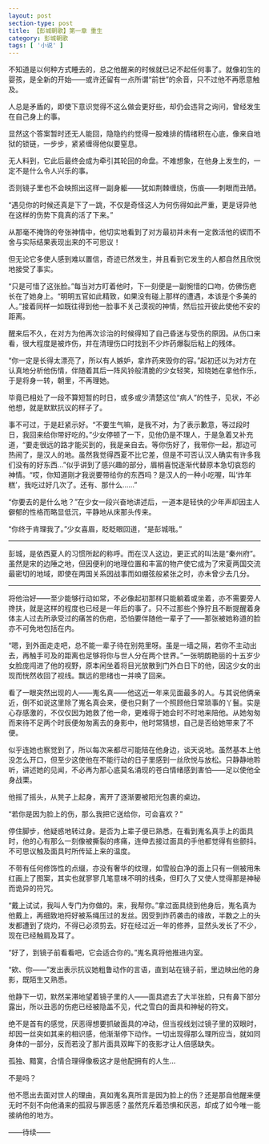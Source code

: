 ```yaml
---
layout: post
section-type: post
title: 【彭城朝歌】第一章 重生
category: 彭城朝歌
tags: [ '小说' ]
---
```

不知道是以何种方式睡去的，总之他醒来的时候就已记不起任何事了。就像初生的婴孩，是全新的开始——或许还留有一点所谓“前世”的余音，只不过他不再愿意触及。


人总是矛盾的，即使下意识觉得不这么做会更好些，却仍会违背之询问，曾经发生在自己身上的事。


显然这个答案暂时还无人能回，隐隐约约觉得一股难排的情绪积在心底，像来自地狱的锁链，一步步，紧紧缠得他似要窒息。


无人料到，它此后最终会成为牵引其轮回的命盘。不难想象，在他身上发生的，一定不是什么令人兴乐的事。


否则镜子里也不会映照出这样一副身躯——犹如荆棘缠绕，伤痕——刺眼而丑陋。


“遇见你的时候还真是下了一跳，不仅是奇怪这人为何伤得如此严重，更是讶异他在这样的伤势下竟真的活了下来。”


从那毫不掩饰的夸张神情中，他切实地看到了对方最初并未有一定救活他的锲而不舍与实际结果表现出来的不可思议！


但无论它多使人感到难以置信，奇迹已然发生，并且看到它发生的人都自然且欣悦地接受了事实。


“只是可惜了这张脸。”每当对方盯着他时，下一刻便是一副惋惜的口吻，仿佛伤疤长在了她身上。“明明五官如此精致，如果没有碰上那样的遭遇，本该是个多美的人。”接着同样一如既往得到他一脸事不关己漠视的神情，然后拉开彼此使他不安的距离。


醒来后不久，在对方为他再次诊治的时候得知了自己昏迷与受伤的原因。从伤口来看，很大程度是被炸伤，并在清理伤口时找到不少炸药爆裂后粘上的残体。


“你一定是长得太漂亮了，所以有人嫉妒，拿炸药来毁你的容。”起初还以为对方在认真地分析他伤情，伴随着其后一阵风铃般清脆的少女轻笑，知晓她在拿他作乐，于是将身一转，朝里，不再理她。


毕竟已相处了一段不算短暂的时日，或多或少清楚这位“病人”的性子，见状，不必他想，就是默默抗议的样子了。


事不可过，于是赶紧示好。“不要生气嘛，是我不对，为了表示歉意，等过段时日，我回来给你带好吃的。”少女停顿了一下，见他仍是不理人，于是急着又补充道，“要走很远的路才能买到的，我是亲自去。等你伤好了，我带你一起，那边可热闹了，是汉人的地。虽然我觉得西夏不比它差，但是不可否认汉人确实有许多我们没有的好东西…”似乎讲到了感兴趣的部分，眉梢喜悦逐渐代替原本急切哀怨的神情。“哎，你知道刚才我说要带给你的东西吗？是汉人的一种小吃喔，叫‘炸年糕’，我吃过好几次了。还有、那什么……”


“你要去的是什么地？”在少女一段兴奋地讲述后，一道本是轻快的少年声却因主人僻郁的性格而略显低沉，平静地从床那头传来。


“你终于肯理我了。”少女喜眉，眨眨眼回道，“是彭城哦。”


***


彭城，是依西夏人的习惯所起的称呼。而在汉人这边，更正式的叫法是“秦州府”。虽然是宋的边陲之地，但因便利的地理位置和丰富的物产使它成为了宋夏两国交流最密切的地域，即使在两国关系因战事而如绷弦般紧张之时，亦未曾少去几分。


***


将他治好——至少能够行动如常，不必像起初那样只能躺着或坐着，亦不需要旁人搀扶，就是这样的程度也已经是一年后的事了。只不过那些个狰狞且不断提醒着身体主人过去所承受过的痛苦的伤疤，恐怕要伴随他一辈子了——那张被她称道的脸亦不可免地包括在内。


“嗯，到外面走走吧，总不能一辈子待在别苑里呀。虽是一墙之隔，若你不主动出去，再触手可及的距离也足够将你与世人分在两个世界。”一张明朗艳丽的十五岁少女脸庞闯进了他的视野，原本闲坐着将目光放散到门外白日下的他，因这少女的出现而恍然收回了视线。飘远的思绪也一并唤了回来。


看了一眼突然出现的人——嵬名真——他这近一年来见面最多的人。与其说他俩亲近，倒不如说这里除了嵬名真会来，便也只剩了一个照顾他日常琐事的丫鬟。实是心存感激的，不仅仅因为她救了他一命，更难得于她会时不时地来陪他。从她匆匆而来待不足两个时辰便匆匆离去的身影中，他时常猜想，自己是否给她带来了不便。
 

似乎连她也察觉到了，所以每次来都尽可能陪在他身边，谈天说地。虽然基本上他没怎么开口，但至少这使他在不能行动的日子里感到一丝欣悦与放松。只静静地聆听，讲述她的见闻，不必再为那心底莫名涌现的苍白情绪感到害怕——足以使他全身战栗。


他摇了摇头，从凳子上起身，离开了逐渐要被阳光包裹的桌边。


“若你是因为脸上的伤，那么我把它送给你，可会喜欢？”


停住脚步，他疑惑地转过身。是否为上辈子便已熟悉，在看到嵬名真手上的面具时，他的心有那么一刻像被撕裂的疼痛，连伸去接过面具的手他都觉得有些颤抖。不可思议触及面具时所传延上来的温度。


不带有任何修饰性的点缀，亦没有奢华的纹理，如雪般白净的面上只有一侧被用朱红画上了图案，其实也就寥寥几笔意味不明的线条，但盯久了又使人觉得那是神秘而诡异的符咒。


“戴上试试，我叫人专门为你做的。来，我帮你。”拿过面具绕到他身后，嵬名真为他戴上，再细致地捋好被系绳压过的发丝。因受到炸药袭击的缘故，半数之上的头发都遭到了烧灼，不得已必须剪去。好在经过近一年的修养，显然头发长了不少，现在已经触肩及耳了。


“好了，到镜子前看看吧，它会适合你的。”嵬名真将他推进内室。


“欸、你——”发出表示抗议她粗鲁动作的言语，直到站在镜子前，里边映出他的身影，既陌生又熟悉。


他静下一切，默然呆滞地望着镜子里的人——面具遮去了大半张脸，只有鼻下部分露出，所以丑恶的伤疤已经被隐盖不见，代之雪白的面具和神秘的符文。


绝不是首有的感觉，厌恶得想要抓破面具的冲动，但当视线划过镜子里的双眼时，却因一丝突如其来的相识感，他渐渐停下动作。一切出现得那么理所应当，就如同身体的一部分，反而若没了那片面具双眸下的夜影才让人倍感缺失。
 
 
孤独、黯寞，合情合理得像极这才是他配拥有的人生…
 
 
不是吗？
 
 
他不愿出去面对世人的理由，真如嵬名真所言是因为脸上的伤？还是那自他醒来便无时不刻不向他涌来的孤寂与罪恶感？虽然充斥着恐惧和厌恶，却成了如今唯一能接纳他的地方。
 


 ——待续——

